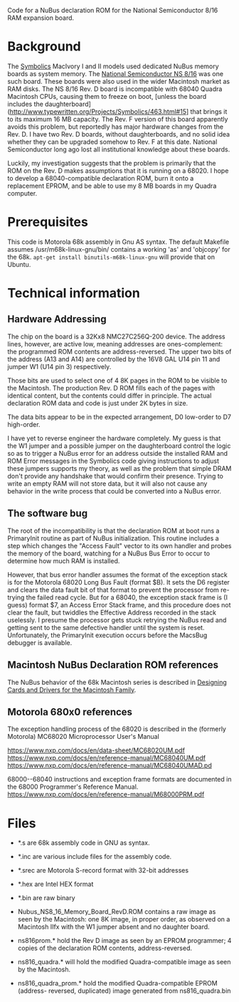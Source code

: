 Code for a NuBus declaration ROM for the National Semiconductor 8/16 RAM
expansion board.

# Background

The [Symbolics](https://en.wikipedia.org/wiki/Symbolics) MacIvory I and II
models used dedicated NuBus memory boards as system memory. The [National
Semiconductor NS 8/16](https://books.google.com/books?id=xjAEAAAAMBAJ&lpg=PA21&dq=national%20semiconductor%20steps%20into%20add-on%20mart%20with%20card&pg=PA21#v=onepage&q=national%20semiconductor%20steps%20into%20add-on%20mart%20with%20card&f=false) was one such board. These boards were also used in the
wider Macintosh market as RAM disks. The NS 8/16 Rev. D board is incompatible
with 68040 Quadra Macintosh CPUs, causing them to freeze on boot, [unless the
board includes the daughterboard](http://www.typewritten.org/Projects/Symbolics/463.html#15]
that brings it to its maximum 16 MB capacity. The Rev. F version of this board
apparently avoids this problem, but reportedly has major hardware changes from
the Rev. D. I have two Rev. D boards, without daughterboards, and no solid idea
whether they can be upgraded somehow to Rev. F at this date. National
Semiconductor long ago lost all institutional knowledge about these boards.

Luckily, my investigation suggests that the problem is primarily that the ROM
on the Rev. D makes assumptions that it is running on a 68020. I hope to
develop a 68040-compatible declaration ROM, burn it onto a replacement EPROM,
and be able to use my 8 MB boards in my Quadra computer.

# Prerequisites

This code is Motorola 68k assembly in Gnu AS syntax. The default Makefile
assumes /usr/m68k-linux-gnu/bin/ contains a working 'as' and 'objcopy' for the
68k. `apt-get install binutils-m68k-linux-gnu` will provide that on Ubuntu.

# Technical information

## Hardware Addressing

The chip on the board is a 32Kx8 NMC27C256Q-200 device. The address lines,
however, are active low, meaning addresses are ones-complement: the
programmed ROM contents are address-reversed. The upper two bits of the address
(A13 and A14) are controlled by the 16V8 GAL U14 pin 11 and jumper W1 (U14 pin
3) respectively.

Those bits are used to select one of 4 8K pages in the ROM to be visible to the
Macintosh. The production Rev. D ROM fills each of the pages with identical
content, but the contents could differ in principle. The actual declaration
ROM data and code is just under 2K bytes in size.

The data bits appear to be in the expected arrangement, D0 low-order to D7
high-order.

I have yet to reverse engineer the hardware completely. My guess is that the
W1 jumper and a possible jumper on the daughterboard control the logic so as to
trigger a NuBus error for an address outside the installed RAM and ROM
Error messages in the Symbolics code giving instructions to adjust these
jumpers supports my theory, as well as the problem that simple DRAM don't
provide any handshake that would confirm their presence. Trying to write an
empty RAM will not store data, but it will also not cause any behavior in
the write process that could be converted into a NuBus error.

## The software bug

The root of the incompatibility is that the declaration ROM at boot runs a
PrimaryInit routine as part of NuBus initialization. This routine includes a
step which changes the "Access Fault" vector to its own handler and probes the
memory of the board, watching for a NuBus Bus Error to occur to determine how
much RAM is installed.

However, that bus error handler assumes the format of the exception stack is
for the Motorola 68020 Long Bus Fault (format $B). It sets the D6 register and
clears the data fault bit of that format to prevent the processor from
re-trying the failed read cycle. But for a 68040, the exception stack frame is
(I guess) format $7, an Access Error Stack frame, and this procedure does not
clear the fault, but twiddles the Effective Address recorded in the stack
uselessly. I presume the processor gets stuck retrying the NuBus read and
getting sent to the same defective handler until the system is reset.
Unfortunately, the PrimaryInit execution occurs before the MacsBug debugger is
available.

## Macintosh NuBus Declaration ROM references

The NuBus behavior of the 68k Macintosh series is described in
[Designing Cards and Drivers for the Macintosh Family](http://dec8.info/Apple/Designing_Cards_and_Drivers_for_the_Macintosh_Family_2ed_May90.pdf).

## Motorola 680x0 references

The exception handling process of the 68020 is described in the (formerly
Motorola) MC68020 Microprocessor User's Manual

https://www.nxp.com/docs/en/data-sheet/MC68020UM.pdf
https://www.nxp.com/docs/en/reference-manual/MC68040UM.pdf
https://www.nxp.com/docs/en/reference-manual/MC68040UMAD.pd

68000--68040 instructions and exception frame formats are documented in the
68000 Programmer's Reference Manual.
https://www.nxp.com/docs/en/reference-manual/M68000PRM.pdf

# Files

* \*.s are 68k assembly code in GNU as syntax.
* \*.inc are various include files for the assembly code.
* \*.srec are Motorola S-record format with 32-bit addresses
* \*.hex are Intel HEX format
* \*.bin are raw binary

* Nubus_NS8_16_Memory_Board_RevD.ROM contains a raw image as seen by the
  Macintosh: one 8K image, in proper order, as observed on a Macintosh IIfx
  with the W1 jumper absent and no daughter board.

* ns816prom.* hold the Rev D image as seen by an EPROM programmer; 4 copies of
  the declaration ROM contents, address-reversed.

* ns816_quadra.* will hold the modified Quadra-compatible image as seen by
  the Macintosh.

* ns816_quadra_prom.* hold the modified Quadra-compatible EPROM (address-
  reversed, duplicated) image generated from ns816_quadra.bin
